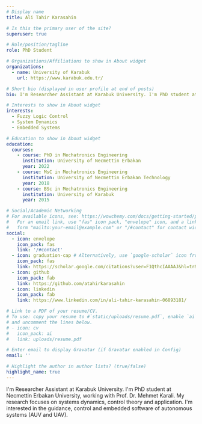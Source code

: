 ```yaml
---
# Display name
title: Ali Tahir Karasahin

# Is this the primary user of the site?
superuser: true

# Role/position/tagline
role: PhD Student

# Organizations/Affiliations to show in About widget
organizations:
  - name: University of Karabuk
    url: https://www.karabuk.edu.tr/

# Short bio (displayed in user profile at end of posts)
bio: I'm Researcher Assistant at Karabuk University. I'm PhD student at Necmettin Erbakan University, working with Prof. Dr. Mehmet Karali. My research focuses on systems dynamics, control theory and application. I'm interested in new electric vehicle technology.

# Interests to show in About widget
interests:
  - Fuzzy Logic Control
  - System Dynamics
  - Embedded Systems

# Education to show in About widget
education:
  courses:
    - course: PhD in Mechatronics Engineering
      institution: University of Necmettin Erbakan
      year: 2022
    - course: MsC in Mechatronics Engineering
      institution: University of Necmettin Erbakan Technology
      year: 2018
    - course: BSc in Mechatronics Engineering
      institution: University of Karabuk
      year: 2015

# Social/Academic Networking
# For available icons, see: https://wowchemy.com/docs/getting-started/page-builder/#icons
#   For an email link, use "fas" icon pack, "envelope" icon, and a link in the
#   form "mailto:your-email@example.com" or "/#contact" for contact widget.
social:
  - icon: envelope
    icon_pack: fas
    link: '/#contact'
  - icon: graduation-cap # Alternatively, use `google-scholar` icon from `ai` icon pack
    icon_pack: fas
    link: https://scholar.google.com/citations?user=F1QthcIAAAAJ&hl=tr&oi=ao
  - icon: github
    icon_pack: fab
    link: https://github.com/atahirkarasahin
  - icon: linkedin
    icon_pack: fab
    link: https://www.linkedin.com/in/ali-tahir-karasahin-06893181/

# Link to a PDF of your resume/CV.
# To use: copy your resume to #`static/uploads/resume.pdf`, enable `ai` icons in #`params.toml`,
# and uncomment the lines below.
# - icon: cv
#   icon_pack: ai
#   link: uploads/resume.pdf

# Enter email to display Gravatar (if Gravatar enabled in Config)
email: ''

# Highlight the author in author lists? (true/false)
highlight_name: true
---
```


I'm Researcher Assistant at Karabuk University. I'm PhD student at Necmettin Erbakan University, working with Prof. Dr. Mehmet Karali. My research focuses on systems dynamics, control theory and application. I'm interested in the guidance, control and embedded software of autonomous systems (AUV and UAV).
